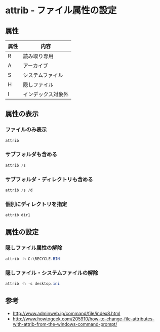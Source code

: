 ﻿# attrib - ファイル属性の設定

## 属性
| 属性 | 内容 |
|-|-|
| R | 読み取り専用 |
| A | アーカイブ |
| S | システムファイル |
| H | 隠しファイル |
| I | インデックス対象外 |

## 属性の表示
### ファイルのみ表示

```powershell
attrib
```

### サブフォルダも含める

```powershell
attrib /s
```

### サブフォルダ・ディレクトリも含める

```powershell
attrib /s /d
```

### 個別にディレクトリを指定

```powershell
attrib dir1
```

## 属性の設定
### 隠しファイル属性の解除

```powershell
attrib -h C:\RECYCLE.BIN
```

### 隠しファイル・システムファイルの解除

```powershell
attrib -h -s desktop.ini
```

## 参考

- http://www.adminweb.jp/command/file/index8.html
- http://www.howtogeek.com/205910/how-to-change-file-attributes-with-attrib-from-the-windows-command-prompt/
